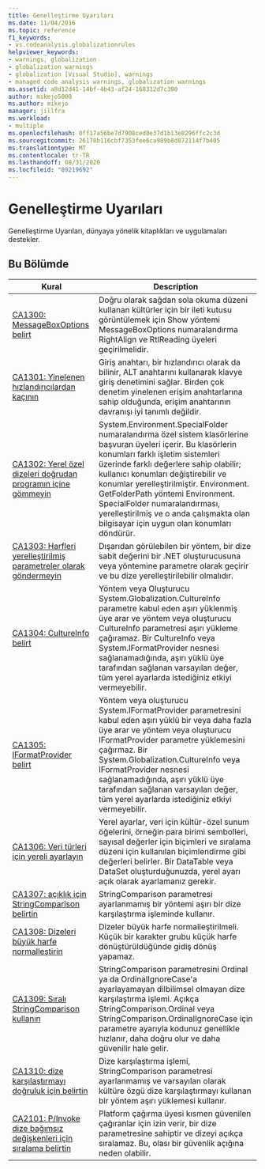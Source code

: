 ```yaml
---
title: Genelleştirme Uyarıları
ms.date: 11/04/2016
ms.topic: reference
f1_keywords:
- vs.codeanalysis.globalizationrules
helpviewer_keywords:
- warnings, globalization
- globalization warnings
- globalization [Visual Studio], warnings
- managed code analysis warnings, globalization warnings
ms.assetid: a8d12d41-14bf-4b43-af24-168312d7c390
author: mikejo5000
ms.author: mikejo
manager: jillfra
ms.workload:
- multiple
ms.openlocfilehash: 0ff17a56be7d7908ced0e37d1b13e8296ffc2c3d
ms.sourcegitcommit: 26178b116cbf7353fee6ca989b8d872114f7b405
ms.translationtype: MT
ms.contentlocale: tr-TR
ms.lasthandoff: 08/31/2020
ms.locfileid: "89219692"
---
```

# <a name="globalization-warnings"></a>Genelleştirme Uyarıları
Genelleştirme Uyarıları, dünyaya yönelik kitaplıkları ve uygulamaları destekler.

## <a name="in-this-section"></a>Bu Bölümde

|Kural|Description|
|----------|-----------------|
|[CA1300: MessageBoxOptions belirt](../code-quality/ca1300.md)|Doğru olarak sağdan sola okuma düzeni kullanan kültürler için bir ileti kutusu görüntülemek için Show yöntemi MessageBoxOptions numaralandırma RightAlign ve RtlReading üyeleri geçirilmelidir.|
|[CA1301: Yinelenen hızlandırıcılardan kaçının](../code-quality/ca1301.md)|Giriş anahtarı, bir hızlandırıcı olarak da bilinir, ALT anahtarını kullanarak klavye giriş denetimini sağlar. Birden çok denetim yinelenen erişim anahtarlarına sahip olduğunda, erişim anahtarının davranışı iyi tanımlı değildir.|
|[CA1302: Yerel özel dizeleri doğrudan programın içine gömmeyin](../code-quality/ca1302.md)|System.Environment.SpecialFolder numaralandırma özel sistem klasörlerine başvuran üyeleri içerir. Bu klasörlerin konumları farklı işletim sistemleri üzerinde farklı değerlere sahip olabilir; kullanıcı konumları değiştirebilir ve konumlar yerelleştirilmiştir. Environment. GetFolderPath yöntemi Environment. SpecialFolder numaralandırması, yerelleştirilmiş ve o anda çalışmakta olan bilgisayar için uygun olan konumları döndürür.|
|[CA1303: Harfleri yerelleştirilmiş parametreler olarak göndermeyin](../code-quality/ca1303.md)|Dışarıdan görülebilen bir yöntem, bir dize sabit değerini bir .NET oluşturucusuna veya yöntemine parametre olarak geçirir ve bu dize yerelleştirilebilir olmalıdır.|
|[CA1304: CultureInfo belirt](../code-quality/ca1304.md)|Yöntem veya Oluşturucu System.Globalization.CultureInfo parametre kabul eden aşırı yüklenmiş üye arar ve yöntem veya oluşturucu CultureInfo parametresi aşırı yükleme çağıramaz. Bir CultureInfo veya System.IFormatProvider nesnesi sağlanamadığında, aşırı yüklü üye tarafından sağlanan varsayılan değer, tüm yerel ayarlarda istediğiniz etkiyi vermeyebilir.|
|[CA1305: IFormatProvider belirt](../code-quality/ca1305.md)|Yöntem veya oluşturucu System.IFormatProvider parametresini kabul eden aşırı yüklü bir veya daha fazla üye arar ve yöntem veya oluşturucu IFormatProvider parametre yüklemesini çağırmaz. Bir System.Globalization.CultureInfo veya IFormatProvider nesnesi sağlanamadığında, aşırı yüklü üye tarafından sağlanan varsayılan değer, tüm yerel ayarlarda istediğiniz etkiyi vermeyebilir.|
|[CA1306: Veri türleri için yereli ayarlayın](../code-quality/ca1306.md)|Yerel ayarlar, veri için kültür-özel sunum öğelerini, örneğin para birimi sembolleri, sayısal değerler için biçimleri ve sıralama düzeni için kullanılan biçimlendirme gibi değerleri belirler. Bir DataTable veya DataSet oluşturduğunuzda, yerel ayarı açık olarak ayarlamanız gerekir.|
|[CA1307: açıklık için StringComparison belirtin](../code-quality/ca1307.md)|StringComparison parametresi ayarlanmamış bir yöntemi aşırı bir dize karşılaştırma işleminde kullanır.|
|[CA1308: Dizeleri büyük harfe normalleştirin](../code-quality/ca1308.md)|Dizeler büyük harfe normalleştirilmeli. Küçük bir karakter grubu küçük harfe dönüştürüldüğünde gidiş dönüş yapamaz.|
|[CA1309: Sıralı StringComparison kullanın](../code-quality/ca1309.md)|StringComparison parametresini Ordinal ya da OrdinalIgnoreCase'a ayarlayamayan dilbilimsel olmayan dize karşılaştırma işlemi. Açıkça StringComparison.Ordinal veya StringComparison.OrdinalIgnoreCase için parametre ayarıyla kodunuz genellikle hızlanır, daha doğru olur ve daha güvenilir hale gelir.|
|[CA1310: dize karşılaştırmayı doğruluk için belirtin](../code-quality/ca1310.md)|Dize karşılaştırma işlemi, StringComparison parametresi ayarlanmamış ve varsayılan olarak kültüre özgü dize karşılaştırmayı kullanan bir yöntem aşırı yüklemesi kullanır.|
|[CA2101: P/Invoke dize bağımsız değişkenleri için sıralama belirtin](../code-quality/ca2101.md)|Platform çağırma üyesi kısmen güvenilen çağıranlar için izin verir, bir dize parametresine sahiptir ve dizeyi açıkça sıralamaz. Bu, olası bir güvenlik açığına neden olabilir.|
